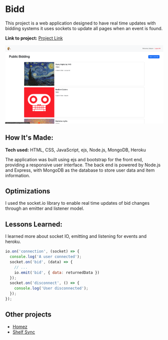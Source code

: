 # Bidd
This project is a web application designed to have real time updates with bidding systems it uses sockets to update all pages when an event is found.

**Link to project:** [Project Link](https://bidds-f07323a23e59.herokuapp.com/)

![Project HomePage](/public/img/home.png)

## How It's Made:

**Tech used:** HTML, CSS, JavaScript, ejs, Node.js, MongoDB, Heroku

The application was built using ejs and bootstrap for the front end, providing a responsive user interface. The back end is powered by Node.js and Express, with MongoDB as the database to store user data and item information.

## Optimizations
I used the socket.io library to enable real time updates of bid changes through an emitter and listener model.

## Lessons Learned:

I learned more about socket IO, emitting and listening for events and heroku.

```javascript
io.on('connection', (socket) => {
  console.log('A user connected');
  socket.on('bid', (data) => {
    // ...
    io.emit('bid', { data: returnedData })
  });
  socket.on('disconnect', () => {
    console.log('User disconnected');
  });
});
```


## Other projects

- [Homez](https://github.com/Jesulayomy/homez)
- [Shelf Sync](https://github.com/Jesulayomy/shelf-sync)
